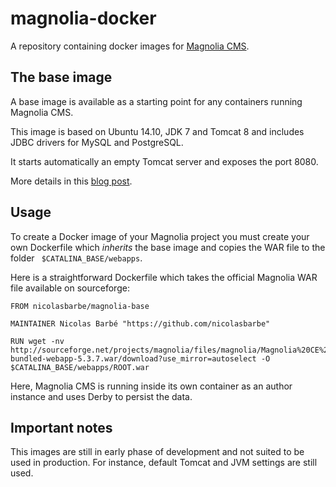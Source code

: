 # magnolia-docker
A repository containing docker images for [Magnolia CMS](http://magnolia-cms.com/).

## The base image
A base image is available as a starting point for any containers running Magnolia CMS.

This image is based on Ubuntu 14.10, JDK 7 and Tomcat 8 and includes JDBC drivers for MySQL and PostgreSQL.

It starts automatically an empty Tomcat server and exposes the port 8080.

More details in this [blog post](http://nicolasbarbe.com/2015/01/02/a-docker-image-for-magnolia/).

## Usage
To create a Docker image of your Magnolia project you must create your own Dockerfile which _inherits_ the base image and copies the WAR file to the folder ``` $CATALINA_BASE/webapps```.

Here is a straightforward Dockerfile which takes the official Magnolia WAR file available on sourceforge:

```
FROM nicolasbarbe/magnolia-base

MAINTAINER Nicolas Barbé "https://github.com/nicolasbarbe"

RUN wget -nv http://sourceforge.net/projects/magnolia/files/magnolia/Magnolia%20CE%205.3.7/magnolia-bundled-webapp-5.3.7.war/download?use_mirror=autoselect -O $CATALINA_BASE/webapps/ROOT.war
```

Here, Magnolia CMS is running inside its own container as an author instance and uses Derby to persist the data.

## Important notes
This images are still in early phase of development and not suited to be used in production. For instance, default Tomcat and JVM settings are still used.
